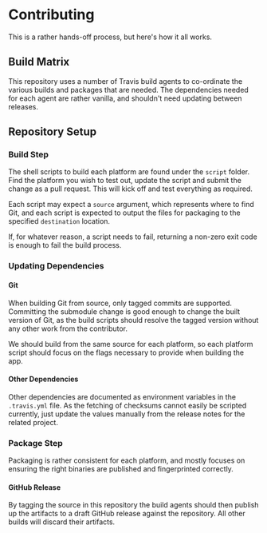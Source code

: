 # Contributing

This is a rather hands-off process, but here's how it all works.

## Build Matrix

This repository uses a number of Travis build agents to co-ordinate the
various builds and packages that are needed. The dependencies needed for each
agent are rather vanilla, and shouldn't need updating between releases.

## Repository Setup

### Build Step

The shell scripts to build each platform are found under the `script` folder.
Find the platform you wish to test out, update the script and submit the
change as a pull request. This will kick off and test everything as required.

Each script may expect a `source` argument, which represents where to find Git,
and each script is expected to output the files for packaging to the specified
`destination` location.

If, for whatever reason, a script needs to fail, returning a non-zero exit code
is enough to fail the build process.

### Updating Dependencies

#### Git

When building Git from source, only tagged commits are supported. Committing
the submodule change is good enough to change the built version of Git, as the
build scripts should resolve the tagged version without any other work from
the contributor.

We should build from the same source for each platform, so each platform script
should focus on the flags necessary to provide when building the app.

#### Other Dependencies

Other dependencies are documented as environment variables in the `.travis.yml`
file. As the fetching of checksums cannot easily be scripted currently, just
update the values manually from the release notes for the related project.

### Package Step

Packaging is rather consistent for each platform, and mostly focuses on
ensuring the right binaries are published and fingerprinted correctly.

#### GitHub Release

By tagging the source in this repository the build agents should then publish up
the artifacts to a draft GitHub release against the repository. All other builds
will discard their artifacts.
